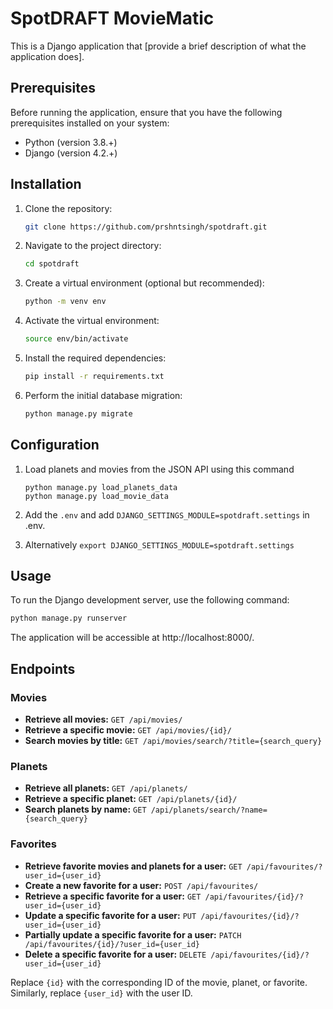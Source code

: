 # SpotDRAFT MovieMatic

This is a Django application that [provide a brief description of what the application does].

## Prerequisites

Before running the application, ensure that you have the following prerequisites installed on your system:

- Python (version 3.8.+)
- Django (version 4.2.+)


## Installation

1. Clone the repository:

    ```bash
    git clone https://github.com/prshntsingh/spotdraft.git
    ```

2. Navigate to the project directory:

    ```bash
    cd spotdraft
    ```

3. Create a virtual environment (optional but recommended):

    ```bash
    python -m venv env
    ```

4. Activate the virtual environment:

    ```bash
    source env/bin/activate
    ```

5. Install the required dependencies:

    ```bash
    pip install -r requirements.txt
    ```

6. Perform the initial database migration:

    ```bash
    python manage.py migrate
    ```

## Configuration


1. Load planets and movies from the JSON API using this command
   ```commandline
   python manage.py load_planets_data 
   python manage.py load_movie_data
   ```
2. Add the  `.env` and add `DJANGO_SETTINGS_MODULE=spotdraft.settings` in .env.

3. Alternatively `export DJANGO_SETTINGS_MODULE=spotdraft.settings`


## Usage

To run the Django development server, use the following command:

```bash
python manage.py runserver
```

The application will be accessible at http://localhost:8000/.

## Endpoints

### Movies

- **Retrieve all movies:** `GET /api/movies/`
- **Retrieve a specific movie:** `GET /api/movies/{id}/`
- **Search movies by title:** `GET /api/movies/search/?title={search_query}`

### Planets

- **Retrieve all planets:** `GET /api/planets/`
- **Retrieve a specific planet:** `GET /api/planets/{id}/`
- **Search planets by name:** `GET /api/planets/search/?name={search_query}`

### Favorites

- **Retrieve favorite movies and planets for a user:** `GET /api/favourites/?user_id={user_id}`
- **Create a new favorite for a user:** `POST /api/favourites/`
- **Retrieve a specific favorite for a user:** `GET /api/favourites/{id}/?user_id={user_id}`
- **Update a specific favorite for a user:** `PUT /api/favourites/{id}/?user_id={user_id}`
- **Partially update a specific favorite for a user:** `PATCH /api/favourites/{id}/?user_id={user_id}`
- **Delete a specific favorite for a user:** `DELETE /api/favourites/{id}/?user_id={user_id}`

Replace `{id}` with the corresponding ID of the movie, planet, or favorite. Similarly, replace `{user_id}` with the user ID.

